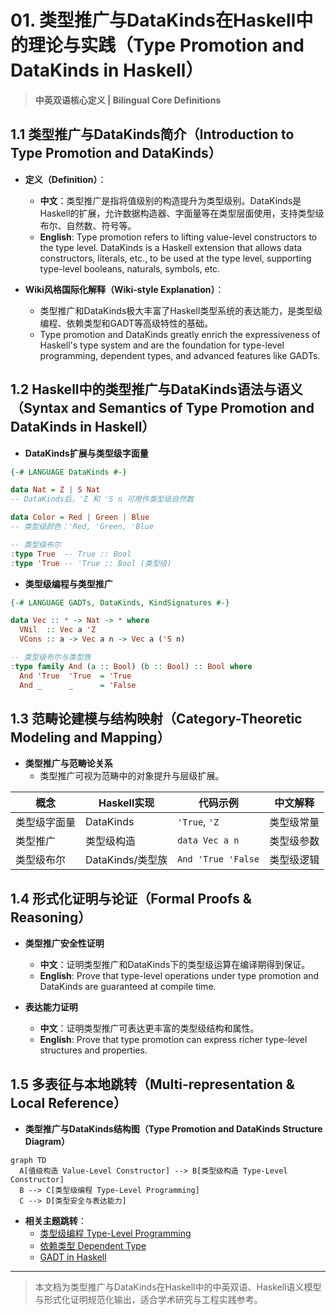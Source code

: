 # 01. 类型推广与DataKinds在Haskell中的理论与实践（Type Promotion and DataKinds in Haskell）

> **中英双语核心定义 | Bilingual Core Definitions**

## 1.1 类型推广与DataKinds简介（Introduction to Type Promotion and DataKinds）

- **定义（Definition）**：
  - **中文**：类型推广是指将值级别的构造提升为类型级别。DataKinds是Haskell的扩展，允许数据构造器、字面量等在类型层面使用，支持类型级布尔、自然数、符号等。
  - **English**: Type promotion refers to lifting value-level constructors to the type level. DataKinds is a Haskell extension that allows data constructors, literals, etc., to be used at the type level, supporting type-level booleans, naturals, symbols, etc.

- **Wiki风格国际化解释（Wiki-style Explanation）**：
  - 类型推广和DataKinds极大丰富了Haskell类型系统的表达能力，是类型级编程、依赖类型和GADT等高级特性的基础。
  - Type promotion and DataKinds greatly enrich the expressiveness of Haskell's type system and are the foundation for type-level programming, dependent types, and advanced features like GADTs.

## 1.2 Haskell中的类型推广与DataKinds语法与语义（Syntax and Semantics of Type Promotion and DataKinds in Haskell）

- **DataKinds扩展与类型级字面量**

```haskell
{-# LANGUAGE DataKinds #-}

data Nat = Z | S Nat
-- DataKinds后，'Z 和 'S n 可用作类型级自然数

data Color = Red | Green | Blue
-- 类型级颜色：'Red, 'Green, 'Blue

-- 类型级布尔
:type True  -- True :: Bool
:type 'True -- 'True :: Bool (类型级)
```

- **类型级编程与类型推广**

```haskell
{-# LANGUAGE GADTs, DataKinds, KindSignatures #-}

data Vec :: * -> Nat -> * where
  VNil  :: Vec a 'Z
  VCons :: a -> Vec a n -> Vec a ('S n)

-- 类型级布尔与类型族
:type family And (a :: Bool) (b :: Bool) :: Bool where
  And 'True  'True  = 'True
  And _      _      = 'False
```

## 1.3 范畴论建模与结构映射（Category-Theoretic Modeling and Mapping）

- **类型推广与范畴论关系**
  - 类型推广可视为范畴中的对象提升与层级扩展。

| 概念 | Haskell实现 | 代码示例 | 中文解释 |
|------|-------------|----------|----------|
| 类型级字面量 | DataKinds | `'True`, `'Z` | 类型级常量 |
| 类型推广 | 类型级构造 | `data Vec a n` | 类型级参数 |
| 类型级布尔 | DataKinds/类型族 | `And 'True 'False` | 类型级逻辑 |

## 1.4 形式化证明与论证（Formal Proofs & Reasoning）

- **类型推广安全性证明**
  - **中文**：证明类型推广和DataKinds下的类型级运算在编译期得到保证。
  - **English**: Prove that type-level operations under type promotion and DataKinds are guaranteed at compile time.

- **表达能力证明**
  - **中文**：证明类型推广可表达更丰富的类型级结构和属性。
  - **English**: Prove that type promotion can express richer type-level structures and properties.

## 1.5 多表征与本地跳转（Multi-representation & Local Reference）

- **类型推广与DataKinds结构图（Type Promotion and DataKinds Structure Diagram）**

```mermaid
graph TD
  A[值级构造 Value-Level Constructor] --> B[类型级构造 Type-Level Constructor]
  B --> C[类型级编程 Type-Level Programming]
  C --> D[类型安全与表达能力]
```

- **相关主题跳转**：
  - [类型级编程 Type-Level Programming](../12-Type-Level-Programming/01-Type-Level-Programming-in-Haskell.md)
  - [依赖类型 Dependent Type](../10-Dependent-Type/01-Dependent-Type-in-Haskell.md)
  - [GADT in Haskell](../09-GADT/01-GADT-in-Haskell.md)

---

> 本文档为类型推广与DataKinds在Haskell中的中英双语、Haskell语义模型与形式化证明规范化输出，适合学术研究与工程实践参考。
